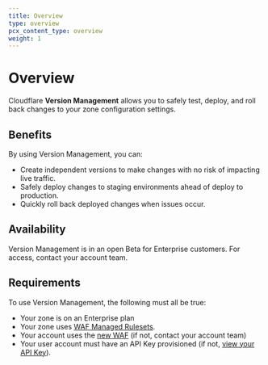 ```yaml
---
title: Overview
type: overview
pcx_content_type: overview
weight: 1
---
```


# Overview

Cloudflare **Version Management** allows you to safely test, deploy, and roll back changes to your zone configuration settings.

## Benefits

By using Version Management, you can:

- Create independent versions to make changes with no risk of impacting live traffic.
- Safely deploy changes to staging environments ahead of deploy to production.
- Quickly roll back deployed changes when issues occur.

## Availability

Version Management is in an open Beta for Enterprise customers. For access, contact your account team.

## Requirements

To use Version Management, the following must all be true:

- Your zone is on an Enterprise plan
- Your zone uses [WAF Managed Rulesets](https://support.cloudflare.com/hc/articles/5995821690637).
- Your account uses the [new WAF](https://blog.cloudflare.com/new-cloudflare-waf/) (if not, contact your account team)
- Your user account must have an API Key provisioned (if not, [view your API Key](/fundamentals/api/get-started/keys/#view-your-api-key)).